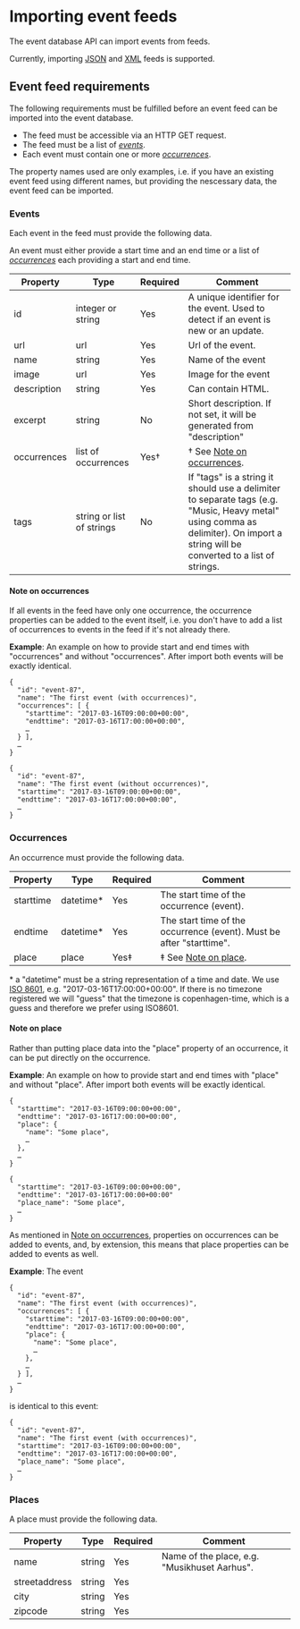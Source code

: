 Importing event feeds
=====================

The event database API can import events from feeds.

Currently, importing [JSON](https://en.wikipedia.org/wiki/JSON) and [XML](https://en.wikipedia.org/wiki/XML) feeds is supported.

## Event feed requirements

The following requirements must be fulfilled before an event feed can be imported into the event database.

* The feed must be accessible via an HTTP GET request.
* The feed must be a list of [*events*](#events).
* Each event must contain one or more [*occurrences*](#occurrences).

The property names used are only examples, i.e. if you have an existing event feed using
different names, but providing the nescessary data, the event feed can be imported.

### Events

Each event in the feed must provide the following data.

An event must either provide a start time and an end time or a list of [*occurrences*](#occurrences) each providing a start and end time.

| Property    | Type                      | Required | Comment                                                                                                                                                                           |
|-------------|---------------------------|----------|-----------------------------------------------------------------------------------------------------------------------------------------------------------------------------------|
| id          | integer or string         | Yes      | A unique identifier for the event. Used to detect if an event is new or an update.                                                                                                |
| url         | url                       | Yes      | Url of the event.                                                                                                                                                                 |
| name        | string                    | Yes      | Name of the event                                                                                                                                                                 |
| image       | url                       | Yes      | Image for the event                                                                                                                                                               |
| description | string                    | Yes      | Can contain HTML.                                                                                                                                                                 |
| excerpt     | string                    | No       | Short description. If not set, it will be generated from "description"                                                                                                            |
| occurrences | list of occurrences       | Yes†     | † See [Note on occurrences](#note-on-occurrences).                                                                                                                                |
| tags        | string or list of strings | No       | If "tags" is a string it should use a delimiter to separate tags (e.g. "Music, Heavy metal" using comma as delimiter). On import a string will be converted to a list of strings. |

#### Note on occurrences

If all events in the feed have only one occurrence, the occurrence properties can be added to the event itself, i.e. you don't have to add a list of occurrences to events in the feed if it's not already there.

**Example**: An example on how to provide start and end times with "occurrences" and without "occurrences". After import both events will be exactly identical.

```
{
  "id": "event-87",
  "name": "The first event (with occurrences)",
  "occurrences": [ {
    "starttime": "2017-03-16T09:00:00+00:00",
    "endttime": "2017-03-16T17:00:00+00:00",
    …
  } ],
  …
}
```

```
{
  "id": "event-87",
  "name": "The first event (without occurrences)",
  "starttime": "2017-03-16T09:00:00+00:00",
  "endttime": "2017-03-16T17:00:00+00:00",
  …
}
```

### Occurrences

An occurrence must provide the following data.

| Property    | Type       | Required | Comment |
|-------------|------------|----------|---------|
| starttime   | datetime\* | Yes      | The start time of the occurrence (event). |
| endtime     | datetime\* | Yes      | The start time of the occurrence (event). Must be after "starttime". |
| place       | place      | Yes‡     | ‡ See [Note on place](#note-on-place). |

\* a "datetime" must be a string representation of a time and date. We use [ISO 8601](https://en.wikipedia.org/wiki/ISO_8601), e.g. "2017-03-16T17:00:00+00:00". If there is no timezone registered we will "guess" that the timezone is copenhagen-time, which is a guess and therefore we prefer using ISO8601.

#### Note on place

Rather than putting place data into the "place" property of an occurrence, it can be put directly on the occurrence.

**Example**: An example on how to provide start and end times with "place" and without "place". After import both events will be exactly identical.

```
{
  "starttime": "2017-03-16T09:00:00+00:00",
  "endttime": "2017-03-16T17:00:00+00:00",
  "place": {
    "name": "Some place",
    …
  },
  …
}
```

```
{
  "starttime": "2017-03-16T09:00:00+00:00",
  "endttime": "2017-03-16T17:00:00+00:00"
  "place_name": "Some place",
  …
}
```

As mentioned in [Note on occurrences](#note-on-occurrences), properties on occurrences can be added to events, and, by extension, this means that place properties can be added to events as well.

**Example**: The event

```
{
  "id": "event-87",
  "name": "The first event (with occurrences)",
  "occurrences": [ {
    "starttime": "2017-03-16T09:00:00+00:00",
    "endttime": "2017-03-16T17:00:00+00:00",
    "place": {
      "name": "Some place",
      …
    },
    …
  } ],
  …
}
```

is identical to this event:

```
{
  "id": "event-87",
  "name": "The first event (with occurrences)",
  "starttime": "2017-03-16T09:00:00+00:00",
  "endttime": "2017-03-16T17:00:00+00:00",
  "place_name": "Some place",
  …
}
```


### Places

A place must provide the following data.

| Property      | Type   | Required | Comment |
|---------------|--------|----------|---------|
| name          | string | Yes      | Name of the place, e.g. "Musikhuset Aarhus". |
| streetaddress | string | Yes      | |
| city          | string | Yes      | |
| zipcode       | string | Yes      | |
